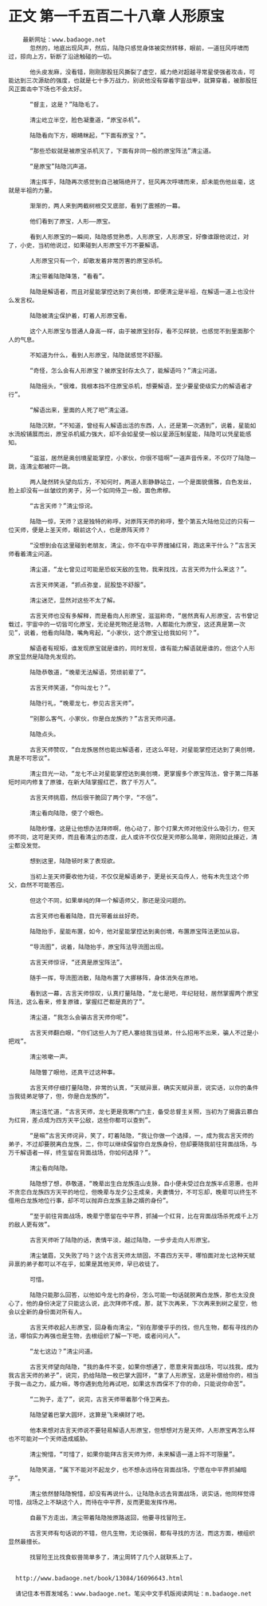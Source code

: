 # 正文 第一千五百二十八章 人形原宝
        最新网址：www.badaoge.net
          忽然的，地底出现风声，然后，陆隐只感觉身体被突然转移，眼前，一道狂风呼啸而过，掠向上方，斩断了沿途触碰的一切。
      
          他头皮发麻，没看错，刚刚那股狂风撕裂了虚空，威力绝对超越寻常星使强者攻击，可能达到三次源劫的强度，也就是七十多万战力，别说他没有穿着宇宙战甲，就算穿着，被那股狂风正面击中下场也不会太好。
      
          “督主，这是？”陆隐毛了。
      
          清尘屹立半空，脸色凝重道，“原宝杀机”。
      
          陆隐看向下方，眼睛眯起，“下面有原宝？”。
      
          “那些恐蚁就是被原宝杀机灭了，下面有非同一般的原宝阵法”清尘道。
      
          “是原宝”陆隐沉声道。
      
          清尘挥手，陆隐再次感觉到自己被隔绝开了，狂风再次呼啸而来，却未能伤他丝毫，这就是半祖的力量。
      
          渐渐的，两人来到两截树根交叉底部，看到了震撼的一幕。
      
          他们看到了原宝，人形——原宝。
      
          看到人形原宝的一瞬间，陆隐感觉熟悉，人形原宝，人形原宝，好像谁跟他说过，对了，小史，当初他说过，如果碰到人形原宝千万不要解语。
      
          人形原宝只有一个，却散发着非常厉害的原宝杀机。
      
          清尘带着陆隐降落，“看看”。
      
          陆隐是解语者，而且对星能掌控达到了奥创境，即便清尘是半祖，在解语一道上也没什么发言权。
      
          陆隐被清尘保护着，盯着人形原宝看。
      
          这个人形原宝与普通人身高一样，由于被原宝封存，看不见样貌，也感觉不到里面那个人的气息。
      
          不知道为什么，看到人形原宝，陆隐就感觉不舒服。
      
          “奇怪，怎么会有人形原宝？被原宝封存太久了，能解语吗？”清尘问道。
      
          陆隐摇头，“很难，我根本挡不住原宝杀机，想要解语，至少要星使级实力的解语者才行”。
      
          “解语出来，里面的人死了吧”清尘道。
      
          陆隐沉默，“不知道，曾经有人解语出活的东西，人，还是第一次遇到”，说着，星能如水流般铺展而出，原宝杀机威力强大，却不会如星使一般以星源压制星能，陆隐可以凭星能感知。
      
          “滋滋，居然是奥创境星能掌控，小家伙，你很不错啊”一道声音传来，不仅吓了陆隐一跳，连清尘都被吓一跳。
      
          两人陡然转头望向后方，不知何时，两道人影静静站立，一个是面貌儒雅，白色发丝，脸上却没有一丝皱纹的男子，另一个如同侍卫一般，面色肃穆。
      
          “古言天师？”清尘惊诧。
      
          陆隐一惊，天师？这是独特的称呼，对原阵天师的称呼，整个第五大陆他见过的只有一位天师，便是上圣天师，眼前这个人，也是原阵天师？
      
          “没想到会在这里碰到老朋友，清尘，你不在中平界搜捕红背，跑这来干什么？”古言天师看着清尘问道。
      
          清尘道，“龙七曾见过可能是恐蚁天敌的生物，我来找找，古言天师为什么来这？”。
      
          古言天师笑道，“抓点弥皇，屁股垫不舒服”。
      
          清尘迷茫，显然对这些不太了解。
      
          古言天师也没有多解释，而是看向人形原宝，滋滋称奇，“居然真有人形原宝，古书曾记载过，宇宙中的一切皆可化原宝，无论是死物还是活物，人都能化为原宝，这还真是第一次见”，说着，他看向陆隐，嘴角弯起，“小家伙，这个原宝让给我如何？”。
      
          解语者有规矩，谁发现原宝就是谁的，同时发现，谁有能力解语就是谁的，但这个人形原宝显然是陆隐先发现的。
      
          陆隐恭敬道，“晚辈无法解语，劳烦前辈了”。
      
          古言天师笑道，“你叫龙七？”。
      
          陆隐行礼，“晚辈龙七，参见古言天师”。
      
          “别那么客气，小家伙，你是白龙族的？”古言天师问道。
      
          陆隐点头。
      
          古言天师赞叹，“白龙族居然也能出解语者，还这么年轻，对星能掌控还达到了奥创境，真是不可思议”。
      
          清尘目光一动，“龙七不止对星能掌控达到奥创境，更掌握多个原宝阵法，曾于第二阵基短时间内修复了原锥，在新大陆掌握红芒，救了千万人”。
      
          古言天师挑眉，然后很干脆回了两个字，“不信”。
      
          清尘看向陆隐，使了个眼色。
      
          陆隐秒懂，这是让他想办法拜师啊，他心动了，那个灯果大师对他没什么吸引力，但天师不同，这可是天师，而且看清尘的态度，此人或许不仅仅是天师那么简单，刚刚如此接近，清尘都没发觉。
      
          想到这里，陆隐顿时来了表现欲。
      
          当初上圣天师要收他为徒，不仅仅是解语弟子，更是长天岛传人，他有木先生这个师父，自然不可能答应。
      
          但这个不同，如果单纯的拜一个解语师父，那还是没问题的。
      
          古言天师也看着陆隐，目光带着丝丝好奇。
      
          陆隐抬手，星能布置，如今，他对星能掌控达到奥创境，布置原宝阵法更加从容。
      
          “导流图”，说着，陆隐抬手，原宝阵法导流图出现。
      
          古言天师惊讶，“还真是原宝阵法”。
      
          随手一挥，导流图消散，陆隐布置了大挪移阵，身体消失在原地。
      
          看到这一幕，古言天师惊叹，认真打量陆隐，“龙七是吧，年纪轻轻，居然掌握两个原宝阵法，这么看来，修复原锥，掌握红芒都是真的了”。
      
          清尘道，“我怎么会骗古言天师你呢”。
      
          古言天师翻白眼，“你们这些人为了把人塞给我当徒弟，什么招用不出来，骗人不过是小把戏”。
      
          清尘咳嗽一声。
      
          陆隐瞥了眼他，还真干过这种事。
      
          古言天师仔细打量陆隐，非常的认真，“天赋异禀，确实天赋异禀，说实话，以你的条件当我徒弟足够了，但，你是白龙族的”。
      
          清尘连忙道，“古言天师，龙七更是我寒门门主，备受总督主关照，当初为了揭露云慕白为红背，差点成为四方天平公敌，这些你都可以查到”。
      
          “是嘛”古言天师诧异，笑了，盯着陆隐，“我让你做一个选择，一，成为我古言天师的弟子，不过却要脱离白龙族，二，你可以继续保留你白龙族身份，但却要随我前往背面战场，与万千解语者一样，终生留在背面战场，你如何选择？”。
      
          清尘看向陆隐。
      
          陆隐想了想，恭敬道，“晚辈出生白龙族连山支脉，自小便未受过白龙族半点恩惠，也并不贪恋白龙族四方天平的地位，但晚辈与龙夕公主成亲，夫妻情分，不可忘却，晚辈可以终生不借用白龙族地位行事，却不可以抛弃白龙族主脉之婿的身份”。
      
          “至于前往背面战场，晚辈宁愿留在中平界，抓捕一个红背，比在背面战场杀死成千上万的敌人更有效”。
      
          古言天师听了陆隐的话，表情平淡，越过陆隐，一步步走向人形原宝。
      
          清尘皱眉，又失败了吗？这个古言天师太顽固，不喜四方天平，哪怕面对龙七这种天赋异禀的弟子都可以不在乎，如果是其他天师，早已收徒了。
      
          可惜。
      
          陆隐只能那么回答，以他如今龙七的身份，怎么可能一句话就脱离白龙族，那也太没良心了，他的身份决定了只能这么说，此次拜师不成，那，就下次再来，下次再来到树之星空，他会以全新的身份面对所有人。
      
          古言天师收起人形原宝，回身看向清尘，“别在那傻乎乎的找，但凡生物，都有寻找的办法，哪怕实力再强也是生物，去根组织了解一下吧，或者问问人”。
      
          “龙七这边？”清尘问道。
      
          古言天师望向陆隐，“我的条件不变，如果你想通了，愿意来背面战场，可以找我，成为我古言天师的弟子”，说完，扔给陆隐一枚巴掌大圆环，“拿了人形原宝，这是补偿给你的，相当于我一击之力，威力嘛，等你遇到危险再试吧，如果这东西保不了你的命，只能说你命苦”。
      
          “二狗子，走了”，说完，古言天师带着那个侍卫离去。
      
          陆隐望着巴掌大圆环，这算是飞来横财了吧。
      
          他本来想对古言天师说不要轻易解语人形原宝，但想想对方是天师，人形原宝再怎么样也不可能对一个天师造成威胁。
      
          清尘惋惜，“可惜了，如果你能拜古言天师为师，未来解语一道上将不可限量”。
      
          陆隐笑道，“属下不能对不起龙夕，也不想永远待在背面战场，宁愿在中平界抓捕暗子”。
      
          清尘依然替陆隐惋惜，却没有再说什么，让陆隐永远去背面战场，说实话，他同样觉得可惜，战场之上不缺这个人，而待在中平界，反而更能发挥作用。
      
          自最下方走出，清尘带着陆隐按原路返回，他要寻找冒险王。
      
          古言天师有句话说的不错，但凡生物，无论强弱，都有寻找的方法，而这方面，根组织显然最擅长。
      
          找冒险王比找食蚁兽简单多了，清尘周转了几个人就联系上了。
      
      
      http://www.badaoge.net/book/13084/16096643.html
      
      请记住本书首发域名：www.badaoge.net。笔尖中文手机版阅读网址：m.badaoge.net